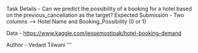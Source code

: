 Task Details -
Can we predict the possibility of a booking for a hotel based on the previous_cancellation as the target?
Expected Submission - 
Two columns --> Hotel Name and Booking_Possibility (0 or 1)

Data - https://www.kaggle.com/jessemostipak/hotel-booking-demand 

Author - Vedant Tilwani
'''
